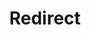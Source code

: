 ﻿---
layout: src/layouts/Redirect.astro
title: Redirect
redirect: https://octopus.com/docs/deployments/patterns/elastic-and-transient-environments/deploying-to-transient-targets
pubDate:  2023-01-01
navSearch: false
navSitemap: false
navMenu: false
---
